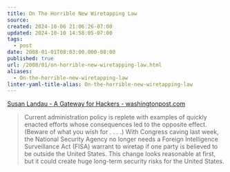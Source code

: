 ```yaml
---
title: On The Horrible New Wiretapping Law
source: 
created: 2024-10-06 21:06:26-07:00
updated: 2024-10-10 14:58:05-07:00
tags:
  - post
date: 2008-01-01T08:03:00.000-08:00
published: true
url: /2008/01/on-horrible-new-wiretapping-law.html
aliases:
  - On-the-horrible-new-wiretapping-law
linter-yaml-title-alias: On-the-horrible-new-wiretapping-law
---
```



  
  
[Susan Landau - A Gateway for Hackers - washingtonpost.com](http://www.washingtonpost.com/wp-dyn/content/article/2007/08/08/AR2007080801961.html)  

> Current administration policy is replete with examples of quickly enacted efforts whose consequences led to the opposite effect. (Beware of what you wish for . . . .) With Congress caving last week, the National Security Agency no longer needs a Foreign Intelligence Surveillance Act (FISA) warrant to wiretap if one party is believed to be outside the United States. This change looks reasonable at first, but it could create huge long-term security risks for the United States.